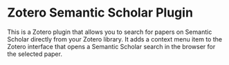 # Zotero Semantic Scholar Plugin

This is a Zotero plugin that allows you to search for papers on Semantic Scholar directly from your Zotero library.
It adds a context menu item to the Zotero interface that opens a Semantic Scholar search in the browser for the selected paper.
